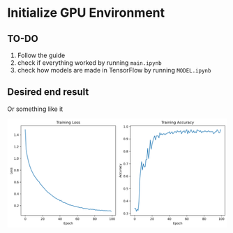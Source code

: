 # Initialize GPU Environment

## TO-DO

1. Follow the guide
1. check if everything worked by running `main.ipynb`
1. check how models are made in TensorFlow by running `MODEL.ipynb`

## Desired end result

Or something like it

![image](./output.png)
